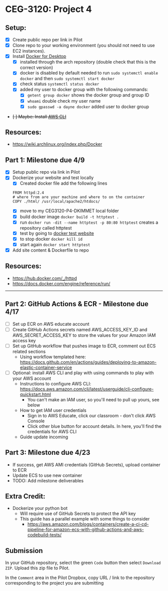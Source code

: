 # CEG-3120: Project 4

## Setup:

- [x] Create public repo per link in Pilot
- [x] Clone repo to your working environment (you should not need to use EC2 instances).
- [x] Install [Docker for Desktop](https://www.docker.com/products/docker-desktop)
  - [x] installed through the arch repository (double check that this is the correct version)
  - [x] docker is disabled by default needed to run `sudo systemctl enable docker` and then `sudo systemctl start docker`
  - [x] check status `systemctl status docker`
  - [x] added my user to docker group with the following commands:
    - [x] `getent group docker` shows the docker group and group ID
    - [x] `whoami` double check my user name
    - [x] `sudo gpasswd -a dayne docker` added user to docker group
- ~~[ ] Maybe: Install [AWS CLI](https://aws.amazon.com/cli/)~~

## Resources:

- https://wiki.archlinux.org/index.php/Docker

## Part 1: Milestone due 4/9

- [x] Setup public repo via link in Pilot
- [x] Dockerize your website and test locally
  - [x] Created docker file add the following lines
  ```
  FROM httpd:2.4
  # where from are your machine and where to on the container
  COPY ./html/ /usr/local/apache2/htdocs/
  ```
  - [x] move to my CEG3120-P4-DKIMMET local folder
  - [x] build docker image `docker build -t httptest .`
  - [x] run `docker run -dit --name httptest -p 80:80 httptest` creates a repository called httptest
  - [x] test by going to [docker test website](http://127.0.0.1/)
  - [x] to stop docker `docker kill id`
  - [x] start again `docker start httptest`
- [x] Add site content & Dockerfile to repo

## Resources:

- https://hub.docker.com/_/httpd
- https://docs.docker.com/engine/reference/run/

---

## Part 2: GitHub Actions & ECR - Milestone due 4/17

- [ ] Set up ECR on AWS educate account
- [ ] Create GitHub Actions secrets named AWS_ACCESS_KEY_ID and AWS_SECRET_ACCESS_KEY to store the values for your Amazon IAM access key
- [ ] Set up GitHub workflow that pushes image to ECR, comment out ECS related sections
  - Using workflow templated here: https://docs.github.com/en/actions/guides/deploying-to-amazon-elastic-container-service
- [ ] Optional: install AWS CLI and play with using commands to play with your AWS account
  - Instructions to configure AWS CLI: https://docs.aws.amazon.com/cli/latest/userguide/cli-configure-quickstart.html
    - You can't make an IAM user, so you'll need to pull up yours, see below
  - How to get IAM user credentials
    - Sign in to AWS Educate, click our classroom - don't click AWS Console
    - Click other blue button for account details. In here, you'll find the credentials for AWS CLI
  - Guide update incoming

## Part 3: Milestone due 4/23

- If success, get AWS AMI credentials (GitHub Secrets), upload container to ECR
- Update ECS to use new container
- TODO: Add milestone deliverables

## Extra Credit:

- Dockerize your python bot
  - Will require use of GitHub Secrets to protect the API key
  - This guide has a parallel example with some things to consider
    - https://aws.amazon.com/blogs/containers/create-a-ci-cd-pipeline-for-amazon-ecs-with-github-actions-and-aws-codebuild-tests/

## Submission

In your GitHub repository, select the green `Code` button then select `Download ZIP`. Upload this zip file to Pilot.

In the `Comment` area in the Pilot Dropbox, copy URL / link to the repository corresponding to the project you are submitting

```

```
